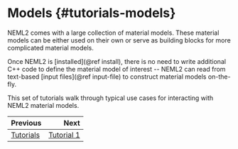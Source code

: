 # Models {#tutorials-models}

NEML2 comes with a large collection of material models. These material models can be either used on their own or serve as building blocks for more complicated material models.

Once NEML2 is [installed](@ref install), there is no need to write additional C++ code to define the material model of interest -- NEML2 can read from text-based [input files](@ref input-file) to construct material models on-the-fly.

This set of tutorials walk through typical use cases for interacting with NEML2 material models.

<div class="section_buttons">

| Previous                |                               Next |
| :---------------------- | ---------------------------------: |
| [Tutorials](#tutorials) | [Tutorial 1](#tutorials-models-01) |

</div>
